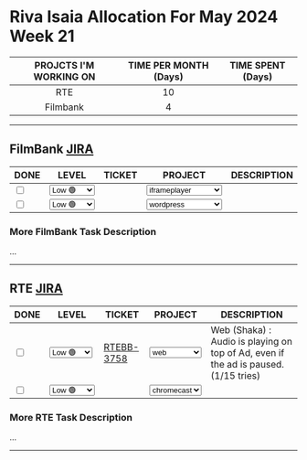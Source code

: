 # Riva Isaia Allocation For May 2024 Week 21

| PROJCTS I'M WORKING ON | TIME PER MONTH (Days) | TIME SPENT (Days) |
| :--------------------: | :-------------------: | :---------------: |
|          RTE           |          10           |                   |
|        Filmbank        |           4           |                   |

---

## FilmBank [JIRA](https://fincons.atlassian.net/jira/software/projects/DDS/boards/9/timeline)

<table class="todo">
<thead>
  <tr>
    <th>DONE</th>
    <th>LEVEL</th>
    <th>TICKET</th>
    <th>PROJECT</th>
    <th>DESCRIPTION</th>
  </tr>
</thead>
<tbody>
  <tr>
    <td class="DONE"><input type="checkbox" unchecked id="3422a9"></td>
    <td class="LEVEL"><select id="19d3e9"><option value="1" selected="selected">Low 🟢</option><option value="2">Middle 🟡</option><option value="3">ASAP 🔴</option></select></td>
    <td class="TICKET"><a href=""></a></td>
    <td class="PROJECT"><select id="6670da"><option value="1" selected="selected">iframeplayer</option><option value="2">wordpress</option><option value="3">adminportal</option><option value="4">downloadmanager</option></select></td>
    <td class="DESCRIPTION"></td>
  </tr>
  <tr>
    <td class="DONE"><input type="checkbox" unchecked id="40d19f"></td>
    <td class="LEVEL"><select id="2a76aa"><option value="1" selected="selected">Low 🟢</option><option value="2">Middle 🟡</option><option value="3">ASAP 🔴</option></select></td>
    <td class="TICKET"><a href=""></a></td>
    <td class="PROJECT"><select id="e2554f"><option value="1">iframeplayer</option><option value="2" selected="selected">wordpress</option><option value="3">adminportal</option><option value="4">downloadmanager</option></select></td>
    <td class="DESCRIPTION"></td>
  </tr>
</tbody>
</table>

### More FilmBank Task Description

...

---

## RTE [JIRA](https://ott-jira.finconsgroup.com/secure/RapidBoard.jspa?rapidView=1&projectKey=RTEBB&view=planning.nodetail&quickFilter=1)

<table class="todo">
<thead>
  <tr>
    <th>DONE</th>
    <th>LEVEL</th>
    <th>TICKET</th>
    <th>PROJECT</th>
    <th>DESCRIPTION</th>
  </tr>
</thead>
<tbody>
  <tr>
    <td class="DONE"><input type="checkbox" unchecked id="226a06"></td>
    <td class="LEVEL"><select id="bb7219"><option value="1" selected="selected">Low 🟢</option><option value="2">Middle🟡</option><option value="3">ASAP 🔴</option></select></td>
    <td class="TICKET"><a href="https://ott-jira.finconsgroup.com/browse/RTEBB-3758">RTEBB-3758</a></td>
    <td class="PROJECT"><select id="60b959"><option value="1" selected="selected">web</option><option value="2">chromecast</option></select></td>
    <td class="DESCRIPTION">Web (Shaka) : Audio is playing on top of Ad, even if the ad is paused. (1/15 tries)</td>
  </tr>
  <tr>
    <td class="DONE"><input type="checkbox" unchecked id="bf1fa6"></td>
    <td class="LEVEL"><select id="26ab27"><option value="1">Low 🟢</option><option value="2">Middle 🟡</option><option value="3">ASAP 🔴</option></select></td>
    <td class="TICKET"><a href=""></a></td>
    <td class="PROJECT"><select id="ef570e"><option value="1">web</option><option value="2" selected="selected">chromecast</option></select></td>
    <td class="DESCRIPTION"></td>
  </tr>
</tbody>
</table>

### More RTE Task Description

...

---
